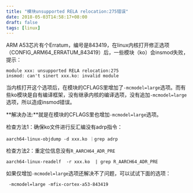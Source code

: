 ```yaml
---
title: "模块unsupported RELA relocation:275错误"
date: 2018-05-03T14:58:17+08:00
draft: false
tags: [linux]
---
```


ARM A53芯片有个Erratum，编号是843419，在linux内核打开修正选项（CONFIG_ARM64_ERRATUM_843419）后，一些模块（ko）会insmod失败，提示：

<!--more-->

```
module xxx: unsupported RELA relocation:275
insmod: can't sinert xxx.ko: invalid module
```

当内核打开这个选项后，在模块的CFLAGS里增加了`-mcmodel=large`选项。而有些ko模块是自有编译框架，没有继承内核的编译选项，没有追加`-mcmodel=large`选项，所以造成insmod错误。

**解决办法:**就是在模块的CFLAGS里也增加`-mcmodel=large`选项。

检查方法1：确保ko文件进行反汇编没有adrp指令：

```
aarch64-linux-objdump -d xxx.ko ｜grep adrp
```

检查方法2：重定位信息没有`R_AARCH64_ADR_PRE`

```
aarch64-linux-readelf  -r xxx.ko  | grep R_AARCH64_ADR_PRE
```

如果仅增加`-mcmodel=large`选项还解决不了问题，可以试试下面的选项：

```
 -mcmodel=large -mfix-cortex-a53-843419 
```

